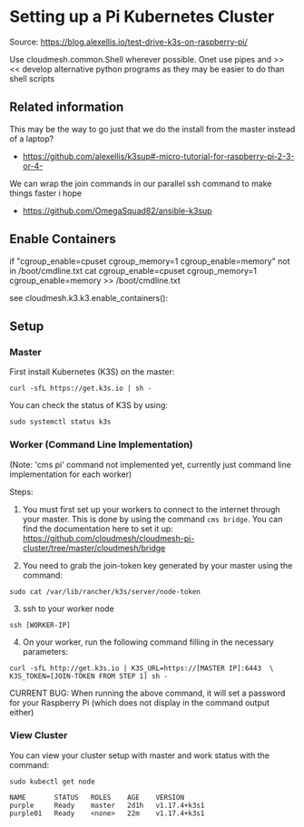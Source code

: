 # Setting up a Pi Kubernetes Cluster

Source: <https://blog.alexellis.io/test-drive-k3s-on-raspberry-pi/>

Use cloudmesh.common.Shell wherever possible. Onet use pipes and >> <<
develop alternative python programs as they may be easier to do than shell scripts
 
 
## Related information

This may be the way to go just that we do the install from the master instead of a laptop?

* <https://github.com/alexellis/k3sup#-micro-tutorial-for-raspberry-pi-2-3-or-4->

We can wrap the join commands in our parallel ssh command to make things faster i hope

* <https://github.com/OmegaSquad82/ansible-k3sup>


## Enable Containers

if "cgroup_enable=cpuset cgroup_memory=1 cgroup_enable=memory" not in /boot/cmdline.txt
   cat  cgroup_enable=cpuset cgroup_memory=1 cgroup_enable=memory >>  /boot/cmdline.txt
   

see cloudmesh.k3.k3.enable_containers():

## Setup
### Master
First install Kubernetes (K3S) on the master: 
```
curl -sfL https://get.k3s.io | sh -
```

You can check the status of K3S by using: 
```
sudo systemctl status k3s
```

### Worker (Command Line Implementation)
(Note: 'cms pi' command not implemented yet, currently just command line implementation for each worker)

Steps: 
1. You must first set up your workers to connect to the internet through your master. This is done by using the command ```cms bridge```. You can find the documentation here to set it up: https://github.com/cloudmesh/cloudmesh-pi-cluster/tree/master/cloudmesh/bridge

2. You need to grab the join-token key generated by your master using the command: 
```
sudo cat /var/lib/rancher/k3s/server/node-token
```

3. ssh to your worker node 
```
ssh [WORKER-IP]
```

4. On your worker, run the following command filling in the necessary parameters:
```
curl -sfL http://get.k3s.io | K3S_URL=https://[MASTER IP]:6443  \
K3S_TOKEN=[JOIN-TOKEN FROM STEP 1] sh -
```
CURRENT BUG: When running the above command, it will set a password for your Raspberry Pi (which does not display in the command output either) 

### View Cluster
You can view your cluster setup with master and work status with the command:
```
sudo kubectl get node

NAME       STATUS   ROLES    AGE    VERSION
purple     Ready    master   2d1h   v1.17.4+k3s1
purple01   Ready    <none>   22m    v1.17.4+k3s1

```
